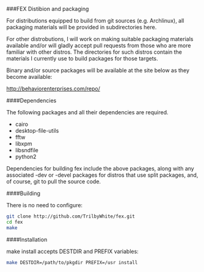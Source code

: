 ###FEX Distibion and packaging

For distributions equipped to build from git sources (e.g. Archlinux),
all packaging materials will be provided in subdirectories here.

For other distrobutions, I will work on making suitable packaging materials
available and/or will gladly accept pull requests from those who are more
familiar with other distros.  The directories for such distros contain the
materials I currently use to build packages for those targets.

Binary and/or source packages will be available at the site below as they
become available:

http://behaviorenterprises.com/repo/

####Dependencies

The following packages and all their dependencies are required.

+ cairo
+ desktop-file-utils
+ fftw
+ libxpm
+ libsndfile
+ python2

Dependencies for building fex include the above packages, along with any
associated -dev or -devel packages for distros that use split packages, and,
of course, git to pull the source code.

####Building

There is no need to configure:

```bash
git clone http://github.com/TrilbyWhite/fex.git
cd fex
make
```

####Installation

make install accepts DESTDIR and PREFIX variables:

```bash
make DESTDIR=/path/to/pkgdir PREFIX=/usr install
```

